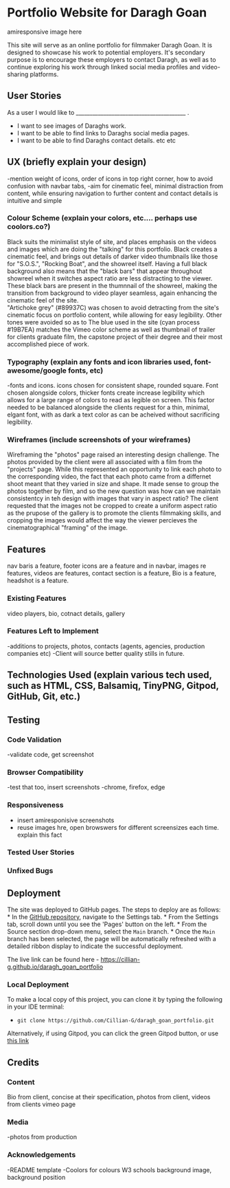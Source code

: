 # Portfolio Website for Daragh Goan

amiresponsive image here

This site will serve as an online portfolio for filmmaker Daragh Goan. It is designed to showcase his work to potential employers. It's secondary purpose is to encourage these employers to contact Daragh, as well as to continue exploring his work through linked social media profiles and video-sharing platforms.

## User Stories

As a user I would like to ________________________________________ .
- I want to see images of Daraghs work.
- I want to be able to find links to Daraghs social media pages.
- I want to be able to find Daraghs contact details. 
etc etc

## UX (briefly explain your design)

-mention weight of icons, order of icons in top right corner, how to avoid confusion with navbar tabs,
-aim for cinematic feel, minimal distraction from content, while ensuring navigation to further content and contact details is intuitive and simple 

### Colour Scheme (explain your colors, etc.... perhaps use coolors.co?) 

Black suits the minimalist style of site, and places emphasis on the videos and images which are doing the "talking" for this portfolio. Black creates a cinematic feel, and brings out details of darker video thumbnails like those for "S.O.S.", "Rocking Boat", and the showreel itself. Having a full black background also means that the  "black bars" that appear throughout showreel when it switches aspect ratio are less distracting to the viewer. These black bars are present in the thumnnail of the showreel, making the transition from background to video player seamless, again enhancing the cinematic feel of the site.   
"Artichoke grey" (#89937C) was chosen to avoid detracting from the site's cinematic focus on portfolio content, while allowing for easy legibility. Other tones were avoided so as to 
The blue used in the site (cyan process #19B7EA) matches the Vimeo color scheme as well as thumbnail of trailer for clients graduate film, the capstone project of their degree and their most accomplished piece of work.

### Typography (explain any fonts and icon libraries used, font-awesome/google fonts, etc)

-fonts and icons.
icons chosen for consistent shape, rounded square.
Font chosen alongside colors, thicker fonts create increase legibility which allows for a large range of colors to read as legible on screen. This factor needed to be balanced alongside the clients request for a thin, minimal, elgant font, with as dark a text color as can be acheived without sacrificing legibility.

### Wireframes (include screenshots of your wireframes)

Wireframing the "photos" page raised an interesting design challenge. The photos provided by the client were all associated with a film from the "projects" page. While this represented an opportunity to link each photo to the corresponding video, the fact that each photo came from a differnet shoot meant that they varied in size and shape. It made sense to group the photos together by film, and so the new question was how can we maintain consistentcy in teh design with images that vary in aspect ratio? The client requested that the images not be cropped to create a uniform aspect ratio  as the prupose of the gallery is to promote the clients filmmaking skills, and cropping the images would affect the way the viewer percieves the cinematographical "framing" of the image. 

## Features

nav baris a feature, footer icons are a feature and in navbar, images re features, videos are features,
contact section is a feature, Bio is a feature, headshot is a feature.

### Existing Features

video players, bio, cotnact details, gallery

### Features Left to Implement

-additions to projects, photos, contacts (agents, agencies, production companies etc)
-Client will source better quality stills in future.

## Technologies Used (explain various tech used, such as HTML, CSS, Balsamiq, TinyPNG, Gitpod, GitHub, Git, etc.)



## Testing



### Code Validation

-validate code, get screenshot

### Browser Compatibility

-test that too, insert screenshots
-chrome, firefox, edge

### Responsiveness 

- insert amiresponisive screenshots
- reuse images hre, open browswers for different screensizes each time. explain this fact

### Tested User Stories



### Unfixed Bugs



## Deployment

The site was deployed to GitHub pages. The steps to deploy are as follows:
    * In the [GitHub repository](https://github.com/Cillian-G/daragh_goan_portfolio), navigate to the Settings tab.
    * From the Settings tab, scroll down until you see the 'Pages' button on the left.
    * From the Source section drop-down menu, select the `Main` branch.
    * Once the `Main` branch has been selected, the page will be automatically refreshed with a detailed ribbon display to indicate the successful deployment.

The live link can be found here - https://cillian-g.github.io/daragh_goan_portfolio

### Local Deployment

To make a local copy of this project, you can clone it by typing the following in your IDE terminal:

- `git clone https://github.com/Cillian-G/daragh_goan_portfolio.git`

Alternatively, if using Gitpod, you can click the green Gitpod button, or use [this link](https://gitpod.io/#https://github.com/Cillian-G/daragh_goan_portfolio)

## Credits



### Content

Bio from client, concise at their specification, photos from client, videos from clients vimeo page

### Media 

-photos from production

### Acknowledgements

-README template
-Coolors for colours
W3 schools background image, background position